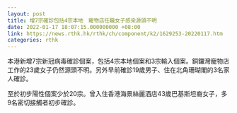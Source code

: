 ```yaml
---
layout: post
title: 增7宗確診包括4宗本地　寵物店任職女子感染源頭不明
date: 2022-01-17 18:07:15.000000000 +08:00
link: https://news.rthk.hk/rthk/ch/component/k2/1629253-20220117.htm
categories: rthk
---
```


本港新增7宗新冠病毒確診個案，包括4宗本地個案和3宗輸入個案。銅鑼灣寵物店工作的23歲女子仍然源頭不明。另外早前確診19歲男子、住在北角珊瑚閣的3名家人確診。

至於初步陽性個案少於20宗。曾入住香港海景絲麗酒店43歲巴基斯坦裔女子，多9名密切接觸者初步確診。
